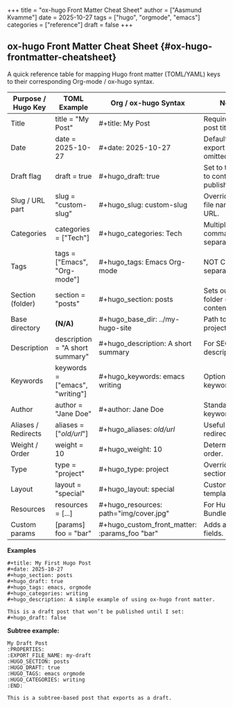 +++
title = "ox-hugo Front Matter Cheat Sheet"
author = ["Aasmund Kvamme"]
date = 2025-10-27
tags = ["hugo", "orgmode", "emacs"]
categories = ["reference"]
draft = false
+++

## ox-hugo Front Matter Cheat Sheet {#ox-hugo-frontmatter-cheatsheet}

A quick reference table for mapping Hugo front matter (TOML/YAML) keys to
their corresponding Org-mode / ox-hugo syntax.

| Purpose / Hugo Key  | TOML Example                    | Org / ox-hugo Syntax                          | Notes                                     |
|---------------------|---------------------------------|-----------------------------------------------|-------------------------------------------|
| Title               | title = "My Post"               | #+title: My Post                              | Required; sets post title.                |
| Date                | date = 2025-10-27               | #+date: 2025-10-27                            | Defaults to export time if omitted.       |
| Draft flag          | draft = true                    | #+hugo_draft: true                            | Set to true/false to control publishing.  |
| Slug / URL part     | slug = "custom-slug"            | #+hugo_slug: custom-slug                      | Overrides the file name in the URL.       |
| Categories          | categories = ["Tech"]           | #+hugo_categories: Tech                       | Multiple: comma-separated.                |
| Tags                | tags = ["Emacs", "Org-mode"]    | #+hugo_tags: Emacs Org-mode                   | NOT Comma-separated.                      |
| Section (folder)    | section = "posts"               | #+hugo_section: posts                         | Sets output folder (e.g. content/posts/). |
| Base directory      | **(N/A)**                       | #+hugo_base_dir: ../my-hugo-site              | Path to Hugo project root.                |
| Description         | description = "A short summary" | #+hugo_description: A short summary           | For SEO/meta description.                 |
| Keywords            | keywords = ["emacs", "writing"] | #+hugo_keywords: emacs writing                | Optional SEO keywords.                    |
| Author              | author = "Jane Doe"             | #+author: Jane Doe                            | Standard Org keyword.                     |
| Aliases / Redirects | aliases = ["_old/url_"]         | #+hugo_aliases: _old/url_                     | Useful for redirects.                     |
| Weight / Order      | weight = 10                     | #+hugo_weight: 10                             | Determines sort order.                    |
| Type                | type = "project"                | #+hugo_type: project                          | Overrides section type.                   |
| Layout              | layout = "special"              | #+hugo_layout: special                        | Custom layout template.                   |
| Resources           | resources = [...]               | #+hugo_resources: path="img/cover.jpg"        | For Hugo Page Bundles.                    |
| Custom params       | [params] foo = "bar"            | #+hugo_custom_front_matter: :params_foo "bar" | Adds arbitrary fields.                    |

**Examples**

```text
#+title: My First Hugo Post
#+date: 2025-10-27
#+hugo_section: posts
#+hugo_draft: true
#+hugo_tags: emacs, orgmode
#+hugo_categories: writing
#+hugo_description: A simple example of using ox-hugo front matter.

This is a draft post that won’t be published until I set:
#+hugo_draft: false
```

**Subtree example:**

```text
My Draft Post
:PROPERTIES:
:EXPORT_FILE_NAME: my-draft
:HUGO_SECTION: posts
:HUGO_DRAFT: true
:HUGO_TAGS: emacs orgmode
:HUGO_CATEGORIES: writing
:END:

This is a subtree-based post that exports as a draft.
```
